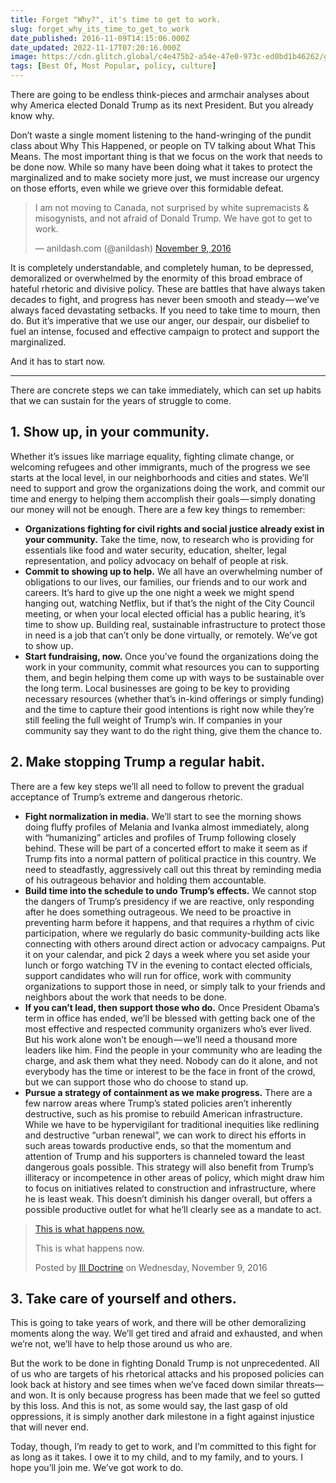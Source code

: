 ```yaml
---
title: Forget "Why?", it's time to get to work.
slug: forget_why_its_time_to_get_to_work
date_published: 2016-11-09T14:15:06.000Z
date_updated: 2022-11-17T07:20:16.000Z
image: https://cdn.glitch.global/c4e475b2-a54e-47e0-973c-ed0bd1b46262/growth.jpeg?v=1669862931067
tags: [Best Of, Most Popular, policy, culture]
---
```


There are going to be endless think-pieces and armchair analyses about why America elected Donald Trump as its next President. But you already know why.

Don’t waste a single moment listening to the hand-wringing of the pundit class about Why This Happened, or people on TV talking about What This Means. The most important thing is that we focus on the work that needs to be done now. While so many have been doing what it takes to protect the marginalized and to make society more just, we must increase our urgency on those efforts, even while we grieve over this formidable defeat.

<blockquote class="twitter-tweet"><p lang="en" dir="ltr">I am not moving to Canada, not surprised by white supremacists &amp; misogynists, and not afraid of Donald Trump. We have got to get to work.</p>&mdash; anildash.com (@anildash) <a href="https://twitter.com/anildash/status/796210779569737730?ref_src=twsrc%5Etfw">November 9, 2016</a></blockquote> <script async src="https://platform.twitter.com/widgets.js" charset="utf-8"></script>

It is completely understandable, and completely human, to be depressed, demoralized or overwhelmed by the enormity of this broad embrace of hateful rhetoric and divisive policy. These are battles that have always taken decades to fight, and progress has never been smooth and steady — we’ve always faced devastating setbacks. If you need to take time to mourn, then do. But it’s imperative that we use our anger, our despair, our disbelief to fuel an intense, focused and effective campaign to protect and support the marginalized.

And it has to start now.

---

There are concrete steps we can take immediately, which can set up habits that we can sustain for the years of struggle to come.

## 1. Show up, in your community.

Whether it’s issues like marriage equality, fighting climate change, or welcoming refugees and other immigrants, much of the progress we see starts at the local level, in our neighborhoods and cities and states. We’ll need to support and grow the organizations doing the work, and commit our time and energy to helping them accomplish their goals — simply donating our money will not be enough. There are a few key things to remember:

- **Organizations fighting for civil rights and social justice already exist in your community.** Take the time, now, to research who is providing for essentials like food and water security, education, shelter, legal representation, and policy advocacy on behalf of people at risk.
- **Commit to showing up to help.** We all have an overwhelming number of obligations to our lives, our families, our friends and to our work and careers. It’s hard to give up the one night a week we might spend hanging out, watching Netflix, but if that’s the night of the City Council meeting, or when your local elected official has a public hearing, it’s time to show up. Building real, sustainable infrastructure to protect those in need is a job that can’t only be done virtually, or remotely. We’ve got to show up.
- **Start fundraising, now.** Once you’ve found the organizations doing the work in your community, commit what resources you can to supporting them, and begin helping them come up with ways to be sustainable over the long term. Local businesses are going to be key to providing necessary resources (whether that’s in-kind offerings or simply funding) and the time to capture their good intentions is right now while they’re still feeling the full weight of Trump’s win. If companies in your community say they want to do the right thing, give them the chance to.

## 2. Make stopping Trump a regular habit.

There are a few key steps we’ll all need to follow to prevent the gradual acceptance of Trump’s extreme and dangerous rhetoric.

- **Fight normalization in media.** We’ll start to see the morning shows doing fluffy profiles of Melania and Ivanka almost immediately, along with “humanizing” articles and profiles of Trump following closely behind. These will be part of a concerted effort to make it seem as if Trump fits into a normal pattern of political practice in this country. We need to steadfastly, aggressively call out this threat by reminding media of his outrageous behavior and holding them accountable.
- **Build time into the schedule to undo Trump’s effects.** We cannot stop the dangers of Trump’s presidency if we are reactive, only responding after he does something outrageous. We need to be proactive in preventing harm before it happens, and that requires a rhythm of civic participation, where we regularly do basic community-building acts like connecting with others around direct action or advocacy campaigns. Put it on your calendar, and pick 2 days a week where you set aside your lunch or forgo watching TV in the evening to contact elected officials, support candidates who will run for office, work with community organizations to support those in need, or simply talk to your friends and neighbors about the work that needs to be done.
- **If you can’t lead, then support those who do.** Once President Obama’s term in office has ended, we’ll be blessed with getting back one of the most effective and respected community organizers who’s ever lived. But his work alone won’t be enough — we’ll need a thousand more leaders like him. Find the people in your community who are leading the charge, and ask them what they need. Nobody can do it alone, and not everybody has the time or interest to be the face in front of the crowd, but we can support those who do choose to stand up.
- **Pursue a strategy of containment as we make progress.** There are a few narrow areas where Trump’s stated policies aren’t inherently destructive, such as his promise to rebuild American infrastructure. While we have to be hypervigilant for traditional inequities like redlining and destructive “urban renewal”, we can work to direct his efforts in such areas towards productive ends, so that the momentum and attention of Trump and his supporters is channeled toward the least dangerous goals possible. This strategy will also benefit from Trump’s illiteracy or incompetence in other areas of policy, which might draw him to focus on initiatives related to construction and infrastructure, where he is least weak. This doesn’t diminish his danger overall, but offers a possible productive outlet for what he’ll clearly see as a mandate to act.

<div id="fb-root"></div>
<script async defer crossorigin="anonymous" src="https://connect.facebook.net/en_US/sdk.js#xfbml=1&version=v15.0&appId=62701753217&autoLogAppEvents=1" nonce="ULY7VPYL"></script>

<div class="fb-video" data-href="https://www.facebook.com/illdoctrine/videos/1131268586909980/" data-width="800" data-show-text="false"><blockquote cite="https://www.facebook.com/illdoctrine/videos/1131268586909980/" class="fb-xfbml-parse-ignore"><a href="https://www.facebook.com/illdoctrine/videos/1131268586909980/">This is what happens now.</a><p>This is what happens now.</p>Posted by <a href="https://facebook.com/illdoctrine">Ill Doctrine</a> on Wednesday, November 9, 2016</blockquote></div>

## 3. Take care of yourself and others.

This is going to take years of work, and there will be other demoralizing moments along the way. We’ll get tired and afraid and exhausted, and when we’re not, we’ll have to help those around us who are.

But the work to be done in fighting Donald Trump is not unprecedented. All of us who are targets of his rhetorical attacks and his proposed policies can look back at history and see times when we’ve faced down similar threats—and won. It is only because progress has been made that we feel so gutted by this loss. And this is not, as some would say, the last gasp of old oppressions, it is simply another dark milestone in a fight against injustice that will never end.

Today, though, I’m ready to get to work, and I’m committed to this fight for as long as it takes. I owe it to my child, and to my family, and to yours. I hope you’ll join me. We’ve got work to do.
